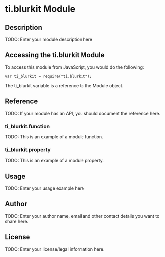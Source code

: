 # ti.blurkit Module

## Description

TODO: Enter your module description here

## Accessing the ti.blurkit Module

To access this module from JavaScript, you would do the following:

    var ti_blurkit = require("ti.blurkit");

The ti_blurkit variable is a reference to the Module object.

## Reference

TODO: If your module has an API, you should document
the reference here.

### ti_blurkit.function

TODO: This is an example of a module function.

### ti_blurkit.property

TODO: This is an example of a module property.

## Usage

TODO: Enter your usage example here

## Author

TODO: Enter your author name, email and other contact
details you want to share here.

## License

TODO: Enter your license/legal information here.
